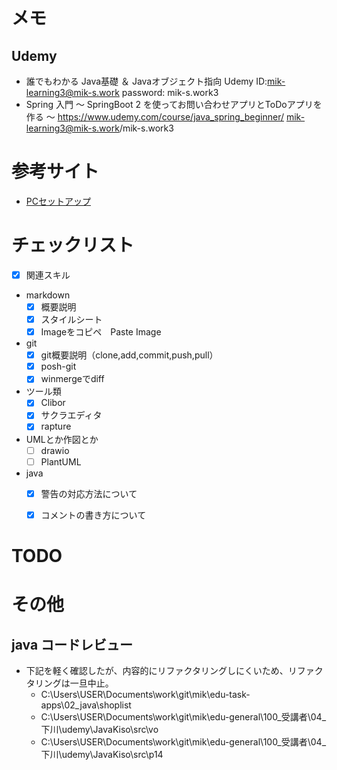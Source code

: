 # メモ
## Udemy
* 誰でもわかる Java基礎 ＆ Javaオブジェクト指向
Udemy ID:mik-learning3@mik-s.work
password: mik-s.work3
* Spring 入門 ～ SpringBoot 2 を使ってお問い合わせアプリとToDoアプリを作る ～
https://www.udemy.com/course/java_spring_beginner/
mik-learning3@mik-s.work/mik-s.work3

# 参考サイト
* [PCセットアップ](https://qiita.com/bonny_d/items/409d1c59fcc0c30f97ae)

# チェックリスト
* [x] 関連スキル
* markdown
  * [x] 概要説明
  * [x] スタイルシート
  * [x] Imageをコピペ　Paste Image
* git
  * [x] git概要説明（clone,add,commit,push,pull）
  * [x] posh-git
  * [x] winmergeでdiff
* ツール類
  * [x] Clibor
  * [x] サクラエディタ
  * [x] rapture
* UMLとか作図とか
  * [ ] drawio
  * [ ] PlantUML
* java
  * [x] 警告の対応方法について
  * [x] コメントの書き方について


# TODO
# その他
## java コードレビュー
* 下記を軽く確認したが、内容的にリファクタリングしにくいため、リファクタリングは一旦中止。
  * C:\Users\USER\Documents\work\git\mik\edu-task-apps\02_java\shoplist
  * C:\Users\USER\Documents\work\git\mik\edu-general\100_受講者\04_下川\udemy\JavaKiso\src\vo
  * C:\Users\USER\Documents\work\git\mik\edu-general\100_受講者\04_下川\udemy\JavaKiso\src\p14